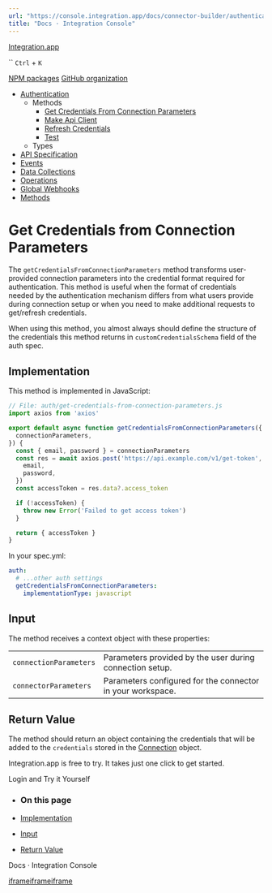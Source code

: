 ```yaml
---
url: "https://console.integration.app/docs/connector-builder/authentication/methods/get-credentials-from-connection-parameters"
title: "Docs · Integration Console"
---
```


[Integration.app](https://integration.app/)

`` `Ctrl` + `K`

[NPM packages](https://www.npmjs.com/~integration.app) [GitHub organization](https://github.com/integration-app)

- [Authentication](https://console.integration.app/docs/connector-builder/authentication)
  - Methods
    - [Get Credentials From Connection Parameters](https://console.integration.app/docs/connector-builder/authentication/methods/get-credentials-from-connection-parameters)
    - [Make Api Client](https://console.integration.app/docs/connector-builder/authentication/methods/make-api-client)
    - [Refresh Credentials](https://console.integration.app/docs/connector-builder/authentication/methods/refresh-credentials)
    - [Test](https://console.integration.app/docs/connector-builder/authentication/methods/test)
  - Types
- [API Specification](https://console.integration.app/docs/connector-builder/api)
- [Events](https://console.integration.app/docs/connector-builder/events)
- [Data Collections](https://console.integration.app/docs/connector-builder/data)
- [Operations](https://console.integration.app/docs/connector-builder/operations)
- [Global Webhooks](https://console.integration.app/docs/connector-builder/global-webhooks)
- [Methods](https://console.integration.app/docs/connector-builder/methods)

# Get Credentials from Connection Parameters

The `getCredentialsFromConnectionParameters` method transforms user-provided connection parameters into the credential format required for authentication.
This method is useful when the format of credentials needed by the authentication mechanism differs from what users provide during connection setup or when you need to make additional requests to get/refresh credentials.

When using this method, you almost always should define the structure of the credentials this method returns in `customCredentialsSchema` field of the auth spec.

## Implementation

This method is implemented in JavaScript:

```javascript
// File: auth/get-credentials-from-connection-parameters.js
import axios from 'axios'

export default async function getCredentialsFromConnectionParameters({
  connectionParameters,
}) {
  const { email, password } = connectionParameters
  const res = await axios.post('https://api.example.com/v1/get-token', {
    email,
    password,
  })
  const accessToken = res.data?.access_token

  if (!accessToken) {
    throw new Error('Failed to get access token')
  }

  return { accessToken }
}
```

In your spec.yml:

```yaml
auth:
  # ...other auth settings
  getCredentialsFromConnectionParameters:
    implementationType: javascript
```

## Input

The method receives a context object with these properties:

|     |     |
| --- | --- |
| `connectionParameters` | Parameters provided by the user during connection setup. |
| `connectorParameters` | Parameters configured for the connector in your workspace. |

## Return Value

The method should return an object containing the credentials that will be added to the `credentials` stored in the [Connection](https://console.integration.app/docs/membrane/apps/connections) object.

Integration.app is free to try. It takes just one click to get started.

Login and Try it Yourself

- ### On this page

- [Implementation](https://console.integration.app/docs/connector-builder/authentication/methods/get-credentials-from-connection-parameters#implementation)
- [Input](https://console.integration.app/docs/connector-builder/authentication/methods/get-credentials-from-connection-parameters#input)
- [Return Value](https://console.integration.app/docs/connector-builder/authentication/methods/get-credentials-from-connection-parameters#return-value)

Docs · Integration Console

[iframe](https://td.doubleclick.net/td/rul/11398203743?random=1747732641859&cv=11&fst=1747732641859&fmt=3&bg=ffffff&guid=ON&async=1&gtm=45je55g2h1v9171934834z8892090687za200zb892090687&gcd=13l3l3l3l1l1&dma=0&tag_exp=101509157~103116025~103130495~103130497~103136993~103136995~103200001~103207802~103233427~103252644~103252646~103263073~103301114~103301116&ptag_exp=101509157~103116025~103130498~103130500~103136993~103136995~103200001~103207802~103233427~103252644~103252646~103263073~103301114~103301116&u_w=1280&u_h=1024&url=https%3A%2F%2Fconsole.integration.app%2Fdocs%2Fconnector-builder%2Fauthentication%2Fmethods%2Fget-credentials-from-connection-parameters&hn=www.googleadservices.com&frm=0&tiba=Docs%20%C2%B7%20Integration%20Console&npa=0&pscdl=noapi&auid=1606794993.1747732641&uaa=x86&uab=64&uafvl=Chromium%3B136.0.7103.113%7CGoogle%2520Chrome%3B136.0.7103.113%7CNot.A%252FBrand%3B99.0.0.0&uamb=0&uam=&uap=Linux%20x86_64&uapv=6.6.72&uaw=0&fledge=1&data=event%3Dgtag.config)[iframe](https://td.doubleclick.net/td/rul/11474966929?random=1747732641939&cv=11&fst=1747732641939&fmt=3&bg=ffffff&guid=ON&async=1&gtm=45je55g2h1v9171934834z8892090687za200zb892090687&gcd=13l3l3l3l1l1&dma=0&tag_exp=101509157~103116025~103130495~103130497~103136993~103136995~103200001~103207802~103233427~103252644~103252646~103263073~103301114~103301116&ptag_exp=101509157~103116025~103130498~103130500~103136993~103136995~103200001~103207802~103233427~103252644~103252646~103263073~103301114~103301116&u_w=1280&u_h=1024&url=https%3A%2F%2Fconsole.integration.app%2Fdocs%2Fconnector-builder%2Fauthentication%2Fmethods%2Fget-credentials-from-connection-parameters&hn=www.googleadservices.com&frm=0&tiba=Docs%20%C2%B7%20Integration%20Console&npa=0&pscdl=noapi&auid=1606794993.1747732641&uaa=x86&uab=64&uafvl=Chromium%3B136.0.7103.113%7CGoogle%2520Chrome%3B136.0.7103.113%7CNot.A%252FBrand%3B99.0.0.0&uamb=0&uam=&uap=Linux%20x86_64&uapv=6.6.72&uaw=0&fledge=1&data=event%3Dgtag.config)[iframe](https://td.doubleclick.net/td/rul/11474966929?random=1747732641952&cv=11&fst=1747732641952&fmt=3&bg=ffffff&guid=ON&async=1&gcl_ctr=1&gtm=45je55g2h1v9171934834z8892090687za200zb892090687&gcd=13l3l3l3l1l1&dma=0&tag_exp=101509157~103116025~103130495~103130497~103136993~103136995~103200001~103207802~103233427~103252644~103252646~103263073~103301114~103301116&ptag_exp=101509157~103116025~103130498~103130500~103136993~103136995~103200001~103207802~103233427~103252644~103252646~103263073~103301114~103301116&u_w=1280&u_h=1024&url=https%3A%2F%2Fconsole.integration.app%2Fdocs%2Fconnector-builder%2Fauthentication%2Fmethods%2Fget-credentials-from-connection-parameters&label=9M_TCKCTp5oaEJGz2N8q&hn=www.googleadservices.com&frm=0&tiba=Docs%20%C2%B7%20Integration%20Console&value=0&bttype=purchase&npa=0&pscdl=noapi&auid=1606794993.1747732641&uaa=x86&uab=64&uafvl=Chromium%3B136.0.7103.113%7CGoogle%2520Chrome%3B136.0.7103.113%7CNot.A%252FBrand%3B99.0.0.0&uamb=0&uam=&uap=Linux%20x86_64&uapv=6.6.72&uaw=0&ec_mode=a&fledge=1&capi=1&_tu=Cg&em=tv.1&ct_cookie_present=0)